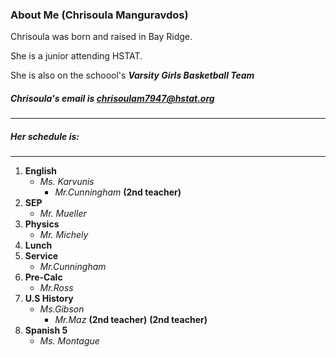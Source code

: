 ### About Me (Chrisoula Manguravdos)

Chrisoula was born and raised in Bay Ridge. 

She is a junior attending HSTAT. 

She is also on the schoool's _**Varsity Girls Basketball Team**_

##### Chrisoula's email is chrisoulam7947@hstat.org
---
##### Her schedule is:
---
1.  **English** 
    * _Ms. Karvunis_  
      *  _Mr.Cunningham_  **(2nd teacher)**
2.   **SEP** 
     * _Mr. Mueller_
3.  **Physics** 
     * _Mr. Michely_
4.  **Lunch** 
5.  **Service** 
     * _Mr.Cunningham_
6.   **Pre-Calc** 
     * _Mr.Ross_
7.   **U.S History**
     * _Ms.Gibson_
       *  _Mr.Maz_  **(2nd teacher)**  **(2nd teacher)**
8.   **Spanish 5** 
     * _Ms. Montague_
